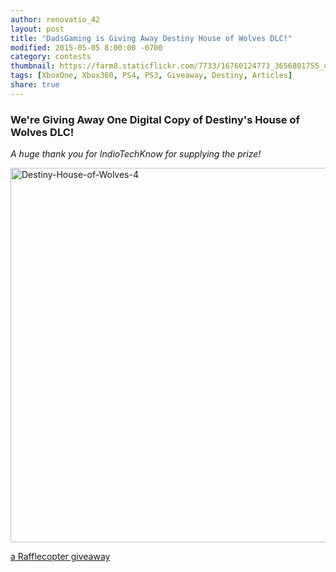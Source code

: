 ```yaml
---
author: renovatio_42
layout: post
title: "DadsGaming is Giving Away Destiny House of Wolves DLC!"
modified: 2015-05-05 8:00:00 -0700
category: contests
thumbnail: https://farm8.staticflickr.com/7733/16760124773_3656801755_o.png
tags: [XboxOne, Xbox360, PS4, PS3, Giveaway, Destiny, Articles]
share: true
---
```


### We're Giving Away One Digital Copy of Destiny's House of Wolves DLC! 


*A huge thank you for IndioTechKnow for supplying the prize!*

<img src="https://farm8.staticflickr.com/7733/16760124773_3656801755_o.png" width="1440" height="599" alt="Destiny-House-of-Wolves-4">


<a class="rcptr" href="http://www.rafflecopter.com/rafl/display/5407d0de6/" rel="nofollow" data-raflid="5407d0de6" data-theme="classic" data-template="" id="rcwidget_cskyhp4n">a Rafflecopter giveaway</a>
<script src="//widget-prime.rafflecopter.com/launch.js"></script>

